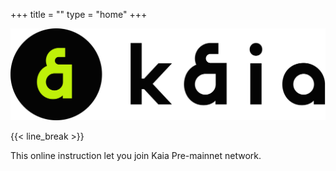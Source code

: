 +++
title = ""
type = "home"
+++


![Kaia Logo](/images/Logo-1.png)
<!-- ![Kaia Logo](/images/Logo-1.png) -->

<!-- # CCO Onboarding - Pre-mainnet -->

{{< line_break >}}

This online instruction let you join Kaia Pre-mainnet network.    
